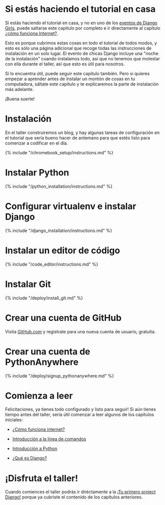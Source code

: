 # Si estás haciendo el tutorial en casa

Si estás haciendo el tutorial en casa, y no en uno de los [eventos de Django Girls](http://djangogirls.org/events/), puede saltarse este capítulo por completo e ir directamente al capítulo [¿cómo funciona Internet?](../how_the_internet_works/README.md).

Esto es porque cubrimos estas cosas en todo el tutorial de todos modos, y esto es sólo una página adicional que recoge todas las instrucciones de instalación en un solo lugar. El evento de chicas Django incluye una "noche de la instalación" cuando instalamos todo, así que no tenemos que molestar con ella durante el taller, así que esto es útil para nosotros.

Si lo encuentra útil, puede seguir este capítulo también. Pero si quieres empezar a aprender antes de instalar un montón de cosas en tu computadora, sáltate este capítulo y te explicaremos la parte de instalación más adelante.

¡Buena suerte!

# Instalación

En el taller construiremos un blog, y hay algunas tareas de configuración en el tutorial que sería bueno hacer de antemano para que estés listo para comenzar a codificar en el día.

<!--sec data-title="Configuración de Chromebook (si estás usando una)"
data-id="chromebook_setup" data-collapse=true ces-->
{% include "/chromebook_setup/instructions.md" %}
<!--endsec-->

# Instalar Python
{% include "/python_installation/instructions.md" %}

# Configurar virtualenv e instalar Django
{% include "/django_installation/instructions.md" %}

# Instalar un editor de código
{% include "/code_editor/instructions.md" %}

# Instalar Git
{% include "/deploy/install_git.md" %}

# Crear una cuenta de GitHub
Visita [GitHub.com](http://www.github.com) y registrate para una nueva cuenta de usuario, gratuita.

# Crear una cuenta de PythonAnywhere
{% include "/deploy/signup_pythonanywhere.md" %}


# Comienza a leer

Felicitaciones, ya tienes todo configurado y listo para seguir! Si aún tienes tiempo antes del taller, sería útil comenzar a leer algunos de los capítulos iniciales:

* [¿Cómo funciona internet?](../how_the_internet_works/README.md)

* [Introducción a la línea de comandos](../intro_to_command_line/README.md)

* [Introducción a Python](../intro_to_command_line/README.md)

* [¿Qué es Django?](../django/README.md)

# ¡Disfruta el taller!

Cuando comiences el taller podrás ir diréctamente a la [¡Tu primero project Django!](../django_start_project/README.md) porque ya cubriste el contenido de los capítulos anteriores.
